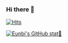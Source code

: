 ### Hi there 👋

[![Hits](https://hits.seeyoufarm.com/api/count/incr/badge.svg?url=https%3A%2F%2Fgithub.com%2Feunbicho&count_bg=%23FFFFFF&title_bg=%23B3DF71&icon=snapcraft.svg&icon_color=%23EAFFD8&title=hits&edge_flat=true)](https://hits.seeyoufarm.com)


[![Eunbi's GitHub stat:wave:](https://github-readme-stats.vercel.app/api?username=eunbicho&count_private=true&bg_color=60,79C83D,A6D97F,E2F99E&title_color=FFFFFF&text_color=FFFFFF)](https://github.com/anuraghazra/github-readme-stats)



